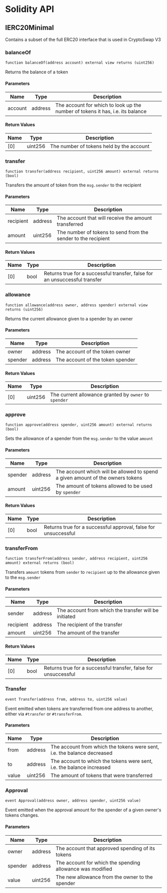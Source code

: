 # Solidity API

## IERC20Minimal

Contains a subset of the full ERC20 interface that is used in CryptoSwap V3

### balanceOf

```solidity
function balanceOf(address account) external view returns (uint256)
```

Returns the balance of a token

#### Parameters

| Name | Type | Description |
| ---- | ---- | ----------- |
| account | address | The account for which to look up the number of tokens it has, i.e. its balance |

#### Return Values

| Name | Type | Description |
| ---- | ---- | ----------- |
| [0] | uint256 | The number of tokens held by the account |

### transfer

```solidity
function transfer(address recipient, uint256 amount) external returns (bool)
```

Transfers the amount of token from the `msg.sender` to the recipient

#### Parameters

| Name | Type | Description |
| ---- | ---- | ----------- |
| recipient | address | The account that will receive the amount transferred |
| amount | uint256 | The number of tokens to send from the sender to the recipient |

#### Return Values

| Name | Type | Description |
| ---- | ---- | ----------- |
| [0] | bool | Returns true for a successful transfer, false for an unsuccessful transfer |

### allowance

```solidity
function allowance(address owner, address spender) external view returns (uint256)
```

Returns the current allowance given to a spender by an owner

#### Parameters

| Name | Type | Description |
| ---- | ---- | ----------- |
| owner | address | The account of the token owner |
| spender | address | The account of the token spender |

#### Return Values

| Name | Type | Description |
| ---- | ---- | ----------- |
| [0] | uint256 | The current allowance granted by `owner` to `spender` |

### approve

```solidity
function approve(address spender, uint256 amount) external returns (bool)
```

Sets the allowance of a spender from the `msg.sender` to the value `amount`

#### Parameters

| Name | Type | Description |
| ---- | ---- | ----------- |
| spender | address | The account which will be allowed to spend a given amount of the owners tokens |
| amount | uint256 | The amount of tokens allowed to be used by `spender` |

#### Return Values

| Name | Type | Description |
| ---- | ---- | ----------- |
| [0] | bool | Returns true for a successful approval, false for unsuccessful |

### transferFrom

```solidity
function transferFrom(address sender, address recipient, uint256 amount) external returns (bool)
```

Transfers `amount` tokens from `sender` to `recipient` up to the allowance given to the `msg.sender`

#### Parameters

| Name | Type | Description |
| ---- | ---- | ----------- |
| sender | address | The account from which the transfer will be initiated |
| recipient | address | The recipient of the transfer |
| amount | uint256 | The amount of the transfer |

#### Return Values

| Name | Type | Description |
| ---- | ---- | ----------- |
| [0] | bool | Returns true for a successful transfer, false for unsuccessful |

### Transfer

```solidity
event Transfer(address from, address to, uint256 value)
```

Event emitted when tokens are transferred from one address to another, either via `#transfer` or `#transferFrom`.

#### Parameters

| Name | Type | Description |
| ---- | ---- | ----------- |
| from | address | The account from which the tokens were sent, i.e. the balance decreased |
| to | address | The account to which the tokens were sent, i.e. the balance increased |
| value | uint256 | The amount of tokens that were transferred |

### Approval

```solidity
event Approval(address owner, address spender, uint256 value)
```

Event emitted when the approval amount for the spender of a given owner's tokens changes.

#### Parameters

| Name | Type | Description |
| ---- | ---- | ----------- |
| owner | address | The account that approved spending of its tokens |
| spender | address | The account for which the spending allowance was modified |
| value | uint256 | The new allowance from the owner to the spender |

